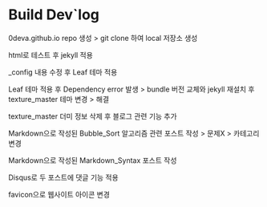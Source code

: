 # Build Dev`log

0deva.github.io repo 생성 > git clone 하여 local 저장소 생성

html로 테스트 후 jekyll 적용

_config 내용 수정 후 Leaf 테마 적용

Leaf 테마 적용 후 Dependency error 발생 > bundle 버전 교체와 jekyll 재설치 후 texture_master 테마 변경 > 해결

texture_master 더미 정보 삭제 후 블로그 관련 기능 추가

Markdown으로 작성된 Bubble_Sort 알고리즘 관련 포스트 작성 > 문제X > 카테고리 변경

Markdown으로 작성된 Markdown_Syntax 포스트 작성

Disqus로 두 포스트에 댓글 기능 적용

favicon으로 웹사이트 아이콘 변경
